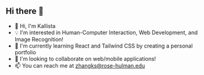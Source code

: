 ## Hi there 👋

<!--
**rhit-zhangks/rhit-zhangks** is a ✨ _special_ ✨ repository because its `README.md` (this file) appears on your GitHub profile.

Here are some ideas to get you started:

- 🔭 I’m currently working on ...
- 🌱 I’m currently learning ...
- 👯 I’m looking to collaborate on ...
- 🤔 I’m looking for help with ...
- 💬 Ask me about ...
- 📫 How to reach me: ...
- 😄 Pronouns: ...
- ⚡ Fun fact: ...
-->

- 👋 Hi, I'm Kallista
- 💡 I'm interested in Human-Computer Interaction, Web Development, and Image Recognition!
- 🌱 I'm currently learning React and Tailwind CSS by creating a personal portfolio
- 💞 I'm looking to collaborate on web/mobile applications!
- 📫 You can reach me at zhangks@rose-hulman.edu
